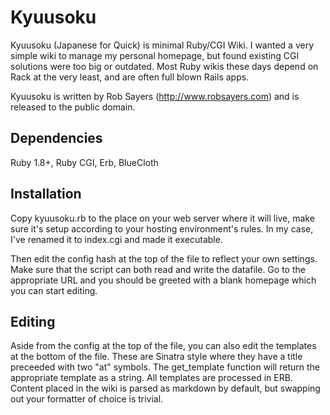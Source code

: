 Kyuusoku
========

Kyuusoku (Japanese for Quick) is  minimal Ruby/CGI Wiki.  I wanted a very simple wiki to manage my personal homepage, but found existing CGI solutions were too big or outdated.  Most Ruby wikis these days depend on Rack at the very least, and are often full blown Rails apps.

Kyuusoku is written by Rob Sayers (http://www.robsayers.com) and is released to the public domain.

Dependencies
------------
Ruby 1.8+, Ruby CGI, Erb, BlueCloth

Installation
------------

Copy kyuusoku.rb to the place on your web server where it will live,  make sure it's setup according to your hosting environment's rules.  In my case, I've renamed it to index.cgi and made it executable.

Then edit the config hash at the top of the file to reflect your own settings.  Make sure that the script can both read and write the datafile.  Go to the appropriate URL and you should be greeted with a blank homepage which you can start editing.

Editing
-------

Aside from the config at the top of the file, you can also edit the templates at the bottom of the file.  These are Sinatra style where they have a title preceeded with two "at" symbols.  The get_template function will return the appropriate template as a string.  All templates are processed in ERB.  Content placed in the wiki is parsed as markdown by default, but swapping out your formatter of choice is trivial.


